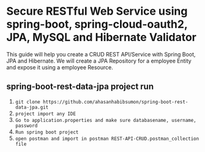# Secure RESTful Web Service using spring-boot, spring-cloud-oauth2, JPA, MySQL and Hibernate Validator
This guide will help you create a CRUD REST API/Service with Spring Boot, JPA and Hibernate. We will create a JPA Repository for a employee Entity and expose it using a employee Resource.


##  spring-boot-rest-data-jpa project run
1. `git clone https://github.com/ahasanhabibsumon/spring-boot-rest-data-jpa.git`
2. `project import any IDE`
3. `Go to application.properties and make sure databasename, username, password`
4. `Run spring boot project`
5. `open postman and import in postman REST-API-CRUD.postman_collection file `

